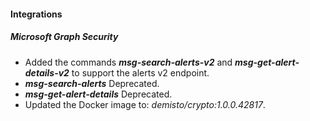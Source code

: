 
#### Integrations
##### Microsoft Graph Security
- Added the commands ***msg-search-alerts-v2*** and ***msg-get-alert-details-v2*** to support the alerts v2 endpoint.
- ***msg-search-alerts*** Deprecated.
- ***msg-get-alert-details*** Deprecated.
- Updated the Docker image to: *demisto/crypto:1.0.0.42817*.
